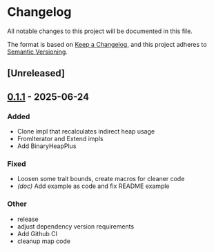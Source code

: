 # Changelog

All notable changes to this project will be documented in this file.

The format is based on [Keep a Changelog](https://keepachangelog.com/en/1.0.0/),
and this project adheres to [Semantic Versioning](https://semver.org/spec/v2.0.0.html).

## [Unreleased]

## [0.1.1](https://github.com/jeeeesper/memtally/compare/v0.1.0...v0.1.1) - 2025-06-24

### Added

- Clone impl that recalculates indirect heap usage
- FromIterator and Extend impls
- Add BinaryHeapPlus

### Fixed

- Loosen some trait bounds, create macros for cleaner code
- *(doc)* Add example as code and fix README example

### Other

- release
- adjust dependency version requirements
- Add Github CI
- cleanup map code
